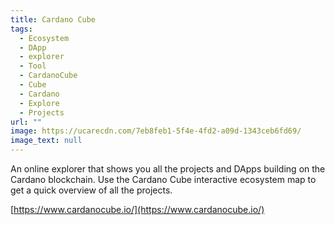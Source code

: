 ```yaml
---
title: Cardano Cube
tags:
  - Ecosystem
  - DApp
  - explorer
  - Tool
  - CardanoCube
  - Cube
  - Cardano
  - Explore
  - Projects
url: ""
image: https://ucarecdn.com/7eb8feb1-5f4e-4fd2-a09d-1343ceb6fd69/
image_text: null
---
```


An online explorer that shows you all the projects and DApps building on the Cardano blockchain. Use the Cardano Cube interactive ecosystem map to get a quick overview of all the projects.

[https://www.cardanocube.io/](https://www.cardanocube.io/)
